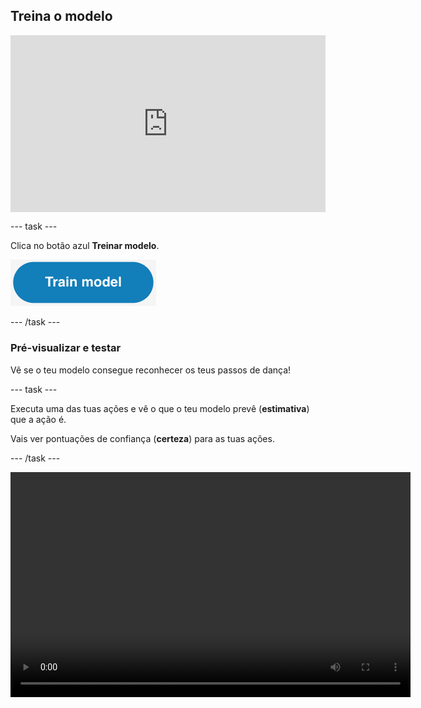 ## Treina o modelo

<html>
  <div style="position: relative; overflow: hidden; padding-top: 56.25%;">
    <iframe style="position: absolute; top: 0; left: 0; right: 0; width: 100%; height: 100%; border: none;" src="https://www.youtube.com/embed/2VC3gnPk3Zw?rel=0&cc_load_policy=1" allowfullscreen allow="accelerometer; autoplay; clipboard-write; encrypted-media; gyroscope; picture-in-picture; web-share"></iframe>
  </div>
</html>

\--- task ---

Clica no botão azul **Treinar modelo**.

![O botão 'Treinar Modelo'.](images/train-model-button.png)

\--- /task ---

### Pré-visualizar e testar

Vê se o teu modelo consegue reconhecer os teus passos de dança!

\--- task ---

Executa uma das tuas ações e vê o que o teu modelo prevê (**estimativa**) que a ação é.

Vais ver pontuações de confiança (**certeza**) para as tuas ações.

\--- /task ---

<video width="640" height="360" controls>
  <source src="images/discotest.mp4" type="video/mp4" alt="A screen recording showing the estimated action during testing with an overlay of a boy performing the dance move">
  
O teu navegador não suporta a tag do vídeo.
</video>
